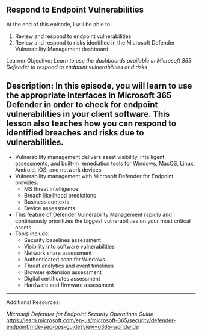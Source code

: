 ## Respond to Endpoint Vulnerabilities 
At the end of this episode, I will be able to:    

1. Review and respond to endpoint vulnerabilities
2. Review and respond to risks identified in the Microsoft Defender Vulnerability Management dashboard 

Learner Objective: *Learn to use the dashboards available in Microsoft 365 Defender to respond to endpoint vulnerabilities and risks*    

Description: In this episode, you will learn to use the appropriate interfaces in Microsoft 365 Defender in order to check for endpoint vulnerabilities in your client software. This lesson also teaches how you can respond to identified breaches and risks due to vulnerabilities. 
----------

* Vulnerability management delivers asset visibility, intelligent assessments, and built-in remediation tools for Windows, MacOS, Linux, Android, iOS, and network devices. 
* Vulnerability management with Microsoft Defender for Endpoint provides:
	- MS threat intelligence 
	- Breach likelihood predictions 
	- Business contexts 
	- Device assessments 
* This feature of Defender Vulnerability Management rapidly and continuously prioritizes the biggest vulnerabilities on your most critical assets. 
* Tools include:
	- Security baselines assessment 
	- Visibility into software vulnerabilities 
	- Network share assessment 
	- Authenticated scan for Windows 
	- Threat analytics and event timelines 
	- Browser extension assessment 
	- Digital certificates assessment 
	- Hardware and firmware assessment 

-----------

Additional Resources:

*Microsoft Defender for Endpoint Security Operations Guide*
https://learn.microsoft.com/en-us/microsoft-365/security/defender-endpoint/mde-sec-ops-guide?view=o365-worldwide